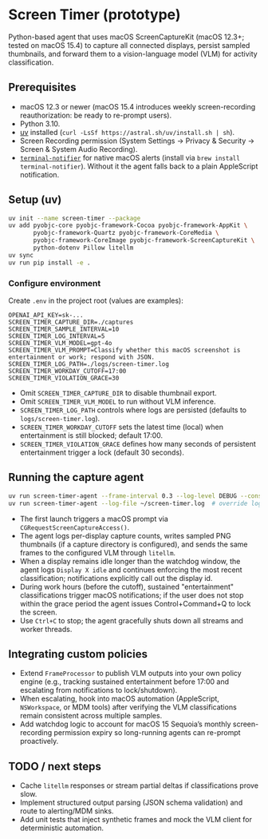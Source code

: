 # Screen Timer (prototype)

Python-based agent that uses macOS ScreenCaptureKit (macOS 12.3+; tested on macOS 15.4) to capture all connected displays, persist sampled thumbnails, and forward them to a vision-language model (VLM) for activity classification.

## Prerequisites
- macOS 12.3 or newer (macOS 15.4 introduces weekly screen-recording reauthorization: be ready to re-prompt users).
- Python 3.10.
- [uv](https://github.com/astral-sh/uv) installed (`curl -LsSf https://astral.sh/uv/install.sh | sh`).
- Screen Recording permission (System Settings → Privacy & Security → Screen & System Audio Recording).
- [`terminal-notifier`](https://github.com/julienXX/terminal-notifier) for native macOS alerts (install via `brew install terminal-notifier`). Without it the agent falls back to a plain AppleScript notification.

## Setup (uv)
```bash
uv init --name screen-timer --package
uv add pyobjc-core pyobjc-framework-Cocoa pyobjc-framework-AppKit \
       pyobjc-framework-Quartz pyobjc-framework-CoreMedia \
       pyobjc-framework-CoreImage pyobjc-framework-ScreenCaptureKit \
       python-dotenv Pillow litellm
uv sync
uv run pip install -e .
```

### Configure environment
Create `.env` in the project root (values are examples):
```env
OPENAI_API_KEY=sk-...
SCREEN_TIMER_CAPTURE_DIR=./captures
SCREEN_TIMER_SAMPLE_INTERVAL=10
SCREEN_TIMER_LOG_INTERVAL=5
SCREEN_TIMER_VLM_MODEL=gpt-4o
SCREEN_TIMER_VLM_PROMPT=Classify whether this macOS screenshot is entertainment or work; respond with JSON.
SCREEN_TIMER_LOG_PATH=./logs/screen-timer.log
SCREEN_TIMER_WORKDAY_CUTOFF=17:00
SCREEN_TIMER_VIOLATION_GRACE=30
```
- Omit `SCREEN_TIMER_CAPTURE_DIR` to disable thumbnail export.
- Omit `SCREEN_TIMER_VLM_MODEL` to run without VLM inference.
- `SCREEN_TIMER_LOG_PATH` controls where logs are persisted (defaults to `logs/screen-timer.log`).
- `SCREEN_TIMER_WORKDAY_CUTOFF` sets the latest time (local) when entertainment is still blocked; default 17:00.
- `SCREEN_TIMER_VIOLATION_GRACE` defines how many seconds of persistent entertainment trigger a lock (default 30 seconds).

## Running the capture agent
```bash
uv run screen-timer-agent --frame-interval 0.3 --log-level DEBUG --console-level INFO
uv run screen-timer-agent --log-file ~/screen-timer.log  # override log path
```
- The first launch triggers a macOS prompt via `CGRequestScreenCaptureAccess()`.
- The agent logs per-display capture counts, writes sampled PNG thumbnails (if a capture directory is configured), and sends the same frames to the configured VLM through `litellm`.
- When a display remains idle longer than the watchdog window, the agent logs `Display X idle` and continues enforcing the most recent classification; notifications explicitly call out the display id.
- During work hours (before the cutoff), sustained "entertainment" classifications trigger macOS notifications; if the user does not stop within the grace period the agent issues Control+Command+Q to lock the screen.
- Use `Ctrl+C` to stop; the agent gracefully shuts down all streams and worker threads.

## Integrating custom policies
- Extend `FrameProcessor` to publish VLM outputs into your own policy engine (e.g., tracking sustained entertainment before 17:00 and escalating from notifications to lock/shutdown).
- When escalating, hook into macOS automation (AppleScript, `NSWorkspace`, or MDM tools) after verifying the VLM classifications remain consistent across multiple samples.
- Add watchdog logic to account for macOS 15 Sequoia’s monthly screen-recording permission expiry so long-running agents can re-prompt proactively.

## TODO / next steps
- Cache `litellm` responses or stream partial deltas if classifications prove slow.
- Implement structured output parsing (JSON schema validation) and route to alerting/MDM sinks.
- Add unit tests that inject synthetic frames and mock the VLM client for deterministic automation.
